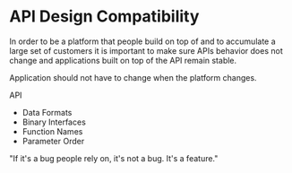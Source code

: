 # API Design Compatibility

In order to be a platform that people build on top of and to accumulate a large set of customers it is important to make sure APIs behavior does not change and applications built on top of the API remain stable.

Application should not have to change when the platform changes.

API

- Data Formats
- Binary Interfaces
- Function Names
- Parameter Order

"If it's a bug people rely on, it's not a bug. It's a feature."